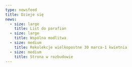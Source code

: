 ```yaml
---
type: newsfeed
title: Dzieje się
news:
  - size: large
    title: List do parafian
  - size: large
    title: Wspólna modlitwa
  - size: medium
    title: Rekolekcje wielkopostne 30 marca-1 kwietnia
  - size: medium
    title: Strona w rozbudowie
---
```

